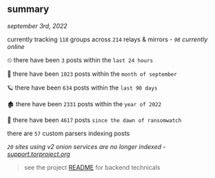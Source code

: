 
## summary
_september 3rd, 2022_

currently tracking `118` groups across `214` relays & mirrors - _`98` currently online_

⏲ there have been `3` posts within the `last 24 hours`

🦈 there have been `1023` posts within the `month of september`

🪐 there have been `634` posts within the `last 90 days`

🏚 there have been `2331` posts within the `year of 2022`

🦕 there have been `4617` posts `since the dawn of ransomwatch`

there are `57` custom parsers indexing posts

_`20` sites using v2 onion services are no longer indexed - [support.torproject.org](https://support.torproject.org/onionservices/v2-deprecation/)_

> see the project [README](https://github.com/joshhighet/ransomwatch#ransomwatch--) for backend technicals
